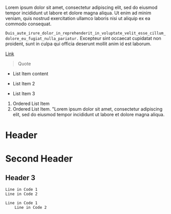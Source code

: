 Lorem ipsum dolor sit amet, consectetur adipiscing elit, sed do eiusmod tempor
incididunt ut labore et dolore magna aliqua. Ut enim ad minim veniam, quis
nostrud exercitation ullamco laboris nisi ut aliquip ex ea commodo consequat.

`Duis_aute_irure_dolor_in_reprehenderit_in_voluptate_velit_esse_cillum_dolore_eu_fugiat_nulla_pariatur.`
Excepteur sint occaecat cupidatat non proident, sunt in culpa qui officia
deserunt mollit anim id est laborum.

[Link](http://google.com)
> Quote
* List Item content
 - List Item 2
 + List Item 3
1. Ordered List Item
  13. Ordered List Item. "Lorem ipsum dolor sit amet, consectetur adipiscing
elit, sed do eiusmod tempor incididunt ut labore et dolore magna aliqua.
# Header
Second Header
=======
Header 3
--------
~~~
Line in Code 1
Line in Code 2
~~~
```CSharp
Line in Code 1
    Line in Code 2
```